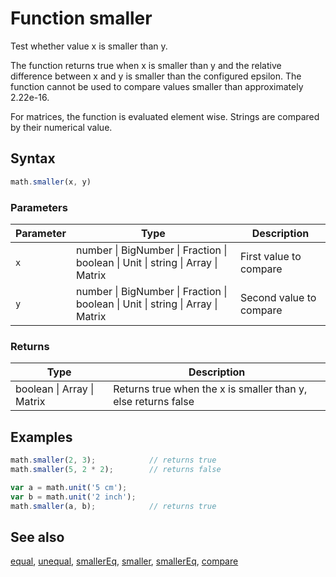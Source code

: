 <!-- Note: This file is automatically generated from source code comments. Changes made in this file will be overridden. -->

# Function smaller

Test whether value x is smaller than y.

The function returns true when x is smaller than y and the relative
difference between x and y is smaller than the configured epsilon. The
function cannot be used to compare values smaller than approximately 2.22e-16.

For matrices, the function is evaluated element wise.
Strings are compared by their numerical value.


## Syntax

```js
math.smaller(x, y)
```

### Parameters

Parameter | Type | Description
--------- | ---- | -----------
`x` | number &#124; BigNumber &#124; Fraction &#124; boolean &#124; Unit &#124; string &#124; Array &#124; Matrix | First value to compare
`y` | number &#124; BigNumber &#124; Fraction &#124; boolean &#124; Unit &#124; string &#124; Array &#124; Matrix | Second value to compare

### Returns

Type | Description
---- | -----------
boolean &#124; Array &#124; Matrix | Returns true when the x is smaller than y, else returns false


## Examples

```js
math.smaller(2, 3);            // returns true
math.smaller(5, 2 * 2);        // returns false

var a = math.unit('5 cm');
var b = math.unit('2 inch');
math.smaller(a, b);            // returns true
```


## See also

[equal](equal.md),
[unequal](unequal.md),
[smallerEq](smallerEq.md),
[smaller](smaller.md),
[smallerEq](smallerEq.md),
[compare](compare.md)
